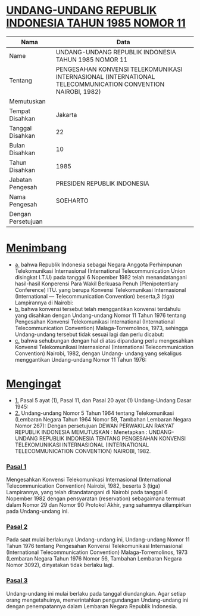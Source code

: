 # [UNDANG-UNDANG REPUBLIK INDONESIA TAHUN 1985 NOMOR 11](http://example.org/legal/peraturan/uu/1985/11)

| Nama | Data |
| ------ | ----- |
|Name|UNDANG-UNDANG REPUBLIK INDONESIA TAHUN 1985 NOMOR 11|
|Tentang| PENGESAHAN KONVENSI TELEKOMUNIKASI INTERNASIONAL (INTERNATIONAL TELECOMMUNICATION CONVENTION NAIROBI, 1982)|
|Memutuskan||
|Tempat Disahkan|Jakarta|
|Tanggal Disahkan|22|
|Bulan Disahkan|10|
|Tahun Disahkan|1985|
|Jabatan Pengesah|PRESIDEN REPUBLIK INDONESIA|
|Nama Pengesah|SOEHARTO|
|Dengan Persetujuan||
# [Menimbang](http://example.org/legal/peraturan/uu/1985/11/menimbang)

* [a.](http://example.org/legal/peraturan/uu/1985/11/menimbang/huruf/a) bahwa Republik Indonesia sebagai Negara Anggota Perhimpunan Telekomunikasi Internasional (International Telecommunication Union disingkat I.T.U) pada tanggal 6 Nopember 1982 telah menandatangani hasil-hasil Konperensi Para Wakil Berkuasa Penuh (Plenipotentiary Conference) ITU. yang berupa Konvensi Telekomunikasi Internasional (International — Telecommunication Convention) beserta,3 (tiga) Lampirannya di Nairobi:
* [b.](http://example.org/legal/peraturan/uu/1985/11/menimbang/huruf/b) bahwa konvensi tersebut telah menggantikan konvensi terdahulu yang disahkan dengan Undang-undang Nomor 11 Tahun 1976 tentang Pengesahan Konvensi Telekomunikasi International (International Telecommunication Convention) Malaga-Torremolinos, 1973, sehingga Undang-undang tersebut tidak sesuai lagi dan perlu dicabut:
* [c.](http://example.org/legal/peraturan/uu/1985/11/menimbang/huruf/c) bahwa sehubungan dengan hal di atas dipandang perlu mengesahkan Konvensi Telekomunikasi Internasional (International Telecommunication Convention) Nairobi, 1982, dengan Undang- undang yang sekaligus menggantikan Undang-undang Nomor 11 Tahun 1976:
# [Mengingat](http://example.org/legal/peraturan/uu/1985/11/mengingat)

* [1.](http://example.org/legal/peraturan/uu/1985/11/mengingat/huruf/0001) Pasal 5 ayat (1), Pasal 11, dan Pasal 20 ayat (1) Undang-Undang Dasar 1945:
* [2.](http://example.org/legal/peraturan/uu/1985/11/mengingat/huruf/0002) Undang-undang Nomor 5 Tahun 1964 tentang Telekomunikasi (Lembaran Negara Tahun 1964 Nomor 59, Tambahan Lembaran Negara Nomor 267): Dengan persetujuan DEWAN PERWAKILAN RAKYAT REPUBLIK INDONESIA MEMUTUSKAN : Menetapkan : UNDANG-UNDANG REPUBLIK INDONESIA TENTANG PENGESAHAN KONVENSI TELEKOMUNIKASI INTERNASIONAL (INTERNATIONAL TELECOMMUNICATION CONVENTION) NAIROBI, 1982.

### [Pasal 1](http://example.org/legal/peraturan/uu/1985/11/pasal/0001)
Mengesahkan Konvensi Telekomunikasi Internasional (International Telecommunication Convention) Nairobi, 1982, beserta 3 (tiga) Lampirannya, yang telah ditandatangani di Nairobi pada tanggal 6 Nopember 1982 dengan pensyaratan (reservation) sebagaimana termuat dalam Nomor 29 dan Nomor 90 Protokol Akhir, yang sahamnya dilampirkan pada Undang-undang ini.


### [Pasal 2](http://example.org/legal/peraturan/uu/1985/11/pasal/0002)
Pada saat mulai berlakunya Undang-undang ini, Undang-undang Nomor 11 Tahun 1976 tentang Pengesahan Konvensi Telekomunikasi Internasional (International Telecommunication Convention) Malaga-Torremolinos, 1973 (Lembaran Negara Tahun 1976 Nomor 56, Tambahan Lembaran Negara Nomor 3092), dinyatakan tidak berlaku lagi.


### [Pasal 3](http://example.org/legal/peraturan/uu/1985/11/pasal/0003)
Undang-undang ini mulai berlaku pada tanggal diundangkan. Agar setiap orang mengetahuinya, memerintahkan pengundangan Undang-undang ini dengan penempatannya dalam Lembaran Negara Republik Indonesia.
